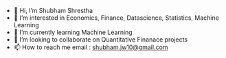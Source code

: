 - 👋 Hi, I’m Shubham Shrestha
- 👀 I’m interested in Economics, Finance, Datascience, Statistics, Machine Learning
- 🌱 I’m currently learning Machine Learning
- 💞️ I’m looking to collaborate on Quantitative Finanace projects
- 📫 How to reach me email : shubham.jw10@gmail.com

<!---
shubhamjw10/shubhamjw10 is a ✨ special ✨ repository because its `README.md` (this file) appears on your GitHub profile.
You can click the Preview link to take a look at your changes.
--->

